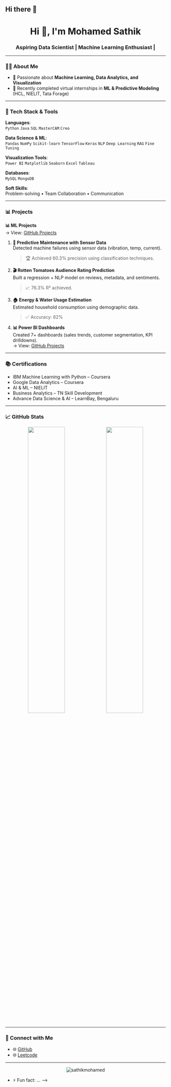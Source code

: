 ## Hi there 👋
<h1 align="center">Hi 👋, I'm Mohamed Sathik</h1>
<h3 align="center">Aspiring Data Scientist | Machine Learning Enthusiast | 

---

### 👨‍💻 About Me

- 🤖 Passionate about **Machine Learning, Data Analytics, and Visualization**
- 🧠 Recently completed virtual internships in **ML & Predictive Modeling** (HCL, NIELIT, Tata Forage)

---

### 🧰 Tech Stack & Tools

**Languages**:  
`Python` `Java` `SQL` `MasterCAM` `Creo`

**Data Science & ML**:  
`Pandas` `NumPy` `Scikit-learn` `TensorFlow` `Keras` `NLP` `Deep Learning` `RAG` `Fine Tuning`

**Visualization Tools**:  
`Power BI` `Matplotlib` `Seaborn` `Excel` `Tableau`

**Databases**:  
`MySQL` `MongoDB`

**Soft Skills**:  
Problem-solving • Team Collaboration • Communication

---

### 📊 Projects
**📊 ML Projects**  
  → View: [GitHub Projects](https://github.com/sathikmohamed/ML_Projects)

1. **🔌 Predictive Maintenance with Sensor Data**  
   Detected machine failures using sensor data (vibration, temp, current).  
   > 🏆 Achieved 60.3% precision using classification techniques.

2. **🎬 Rotten Tomatoes Audience Rating Prediction**  
   Built a regression + NLP model on reviews, metadata, and sentiments.  
   > 📈 76.3% R² achieved.

3. **🏠 Energy & Water Usage Estimation**  
   Estimated household consumption using demographic data.  
   > ✅ Accuracy: 82%

4. **📊 Power BI Dashboards**  
   Created 7+ dashboards (sales trends, customer segmentation, KPI drilldowns).  
   → View: [GitHub Projects](https://github.com/sathikmohamed/data-visualization-dashboards)

---

### 📚 Certifications

- IBM Machine Learning with Python – Coursera  
- Google Data Analytics – Coursera  
- AI & ML – NIELIT  
- Business Analytics – TN Skill Development  
- Advance Data Science & AI – LearnBay, Bengaluru

---

### 📈 GitHub Stats

<p align="center">
  <img src="https://github-readme-stats.vercel.app/api?username=sathikmohamed&show_icons=true&theme=radical" width="48%" />
  <img src="https://github-readme-stats.vercel.app/api/top-langs/?username=sathikmohamed&layout=compact&theme=radical" width="48%" />
</p>

---

### 🔗 Connect with Me

- 🌐 [GitHub](https://github.com/sathikmohamed)  
-  🌐 [Leetcode](https://leetcode.com/u/sathikmohamed/)


---

<p align="center">
  <img src="https://komarev.com/ghpvc/?username=sathikmohamed&label=Profile%20views&color=0e75b6&style=flat" alt="sathikmohamed" />
</p>



- ⚡ Fun fact: ...
-->
